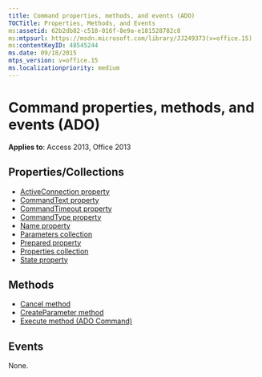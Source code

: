 ```yaml
---
title: Command properties, methods, and events (ADO)
TOCTitle: Properties, Methods, and Events
ms:assetid: 62b2db82-c518-016f-8e9a-e181528782c8
ms:mtpsurl: https://msdn.microsoft.com/library/JJ249373(v=office.15)
ms:contentKeyID: 48545244
ms.date: 09/18/2015
mtps_version: v=office.15
ms.localizationpriority: medium
---
```


# Command properties, methods, and events (ADO)


**Applies to**: Access 2013, Office 2013

## Properties/Collections

- [ActiveConnection property](activeconnection-property-ado.md)
- [CommandText property](commandtext-property-ado.md)
- [CommandTimeout property](commandtimeout-property-ado.md)
- [CommandType property](commandtype-property-ado.md)
- [Name property](name-property-ado.md)
- [Parameters collection](parameters-collection-ado.md)
- [Prepared property](prepared-property-ado.md)
- [Properties collection](properties-collection-ado.md)
- [State property](state-property-ado.md)

## Methods

- [Cancel method](cancel-method-ado.md)
- [CreateParameter method](createparameter-method-ado.md)
- [Execute method (ADO Command)](https://docs.microsoft.com/office/vba/access/concepts/miscellaneous/execute-method-ado-command)

## Events

None.

